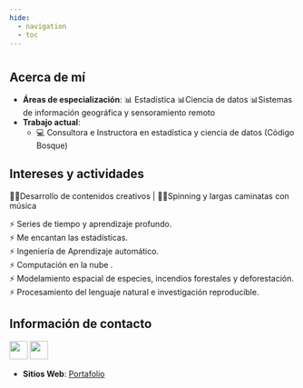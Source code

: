 ```yaml
---
hide:
  - navigation
  - toc
---
```

#


## **Acerca de mí** 

* **Áreas de especialización**: 📊 Estadística  📊Ciencia de datos 📊Sistemas de información geográfica y sensoramiento remoto
* **Trabajo actual**: 
    * 💻 Consultora e Instructora en estadística y ciencia de datos (Código Bosque)


## **Intereses y actividades** 

👩‍💻Desarrollo de contenidos  creativos   | 🚴🚶Spinning y largas caminatas con música

⚡️ Series de tiempo y aprendizaje profundo.  <br>
⚡️ Me encantan las estadísticas. <br> 
⚡️ Ingeniería de Aprendizaje automático.  <br> 
⚡️ Computación en la nube . <br> 
⚡️ Modelamiento espacial de especies,  incendios forestales y deforestación. <br> 
⚡️ Procesamiento del lenguaje natural e investigación reproducible. <br> 

## **Información de contacto** 

<p align="left"> 
<a href="https://github.com/CorinaDS" target="_blank" rel="noreferrer"><img src="https://icones.pro/wp-content/uploads/2021/06/icone-github-noir.png" width="32" height="32" /></a>
<a href="https://www.linkedin.com/in/cearth" target="_blank" rel="noreferrer"><img src="https://icones.pro/wp-content/uploads/2021/03/icone-linkedin-ronde-originale.png" width="32" height="32" /></a> 
</p>

 - **Sitios Web**: [Portafolio](https://corinads.github.io/data-portfolio/)

